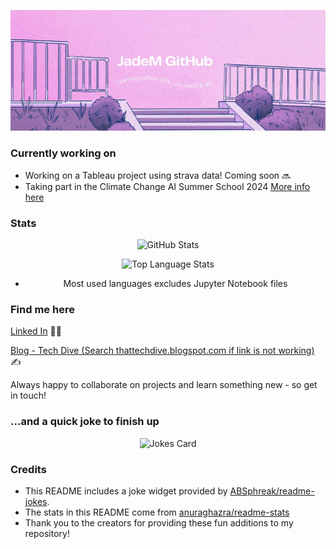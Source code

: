 ![Welcome banner - JadeM GitHub, learning python, SQL, viz, AI and web3](GitHubBanner2.jpg)

### Currently working on
* Working on a Tableau project using strava data! Coming soon 🔜
* Taking part in the Climate Change AI Summer School 2024 [More info here](https://www.climatechange.ai/events/summer_school2024#virtual-structure)


### Stats
<div align="center">
  
![GitHub Stats](https://github-readme-stats.vercel.app/api/?username=JadeSoanes&show_icons=true&theme=rose&hide_rank=True)


![Top Language Stats](https://github-readme-stats.vercel.app/api/top-langs/?username=JadeSoanes&layout=compact&theme=rose&hide=Jupyter%20Notebook)


* Most used languages excludes Jupyter Notebook files
</div>

### Find me here

[Linked In](https://www.linkedin.com/in/jade-m-845002178/) 👩‍💼


[Blog - Tech Dive (Search thattechdive.blogspot.com if link is not working)](thattechdive.blogspot.com) ✍️


Always happy to collaborate on projects and learn something new - so get in touch!

### ...and a quick joke to finish up
<div align="center">
  
![Jokes Card](https://readme-jokes.vercel.app/api?theme=pinkish)

</div>

### Credits

* This README includes a joke widget provided by [ABSphreak/readme-jokes](https://github.com/ABSphreak/readme-jokes). 
* The stats in this README come from [anuraghazra/readme-stats](https://github.com/anuraghazra/github-readme-stats)
* Thank you to the creators for providing these fun additions to my repository!
